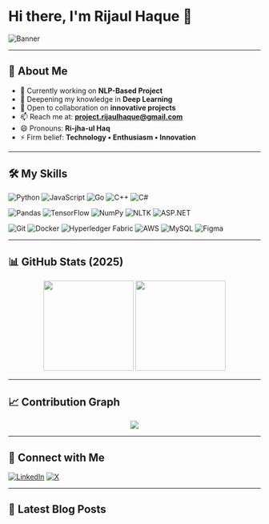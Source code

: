 # Hi there, I'm Rijaul Haque 👋

![Banner](https://encrypted-tbn0.gstatic.com/images?q=tbn:ANd9GcTXQ9Jrg-0zPvUVCzHBjI6hru_t4x9JpGtYMTr5PQxIcVgyaWW9m6GyzYw&s=10)

---

## 🚀 About Me
- 🔭 Currently working on **NLP-Based Project**
- 🌱 Deepening my knowledge in **Deep Learning**
- 👯 Open to collaboration on **innovative projects**
- 📫 Reach me at: **project.rijaulhaque@gmail.com**
- 😄 Pronouns: **Ri-jha-ul Haq**
- ⚡ Firm belief: **Technology • Enthusiasm • Innovation**

---

## 🛠️ My Skills

<!-- Row 1 -->
![Python](https://img.shields.io/badge/-Python-3776AB?style=for-the-badge&logo=python&logoColor=white)
![JavaScript](https://img.shields.io/badge/-JavaScript-F7DF1E?style=for-the-badge&logo=javascript&logoColor=black)
![Go](https://img.shields.io/badge/-Go-00ADD8?style=for-the-badge&logo=go&logoColor=white)
![C++](https://img.shields.io/badge/-C++-00599C?style=for-the-badge&logo=cplusplus&logoColor=white)
![C#](https://img.shields.io/badge/-C%23-239120?style=for-the-badge&logo=csharp&logoColor=white)

<!-- Row 2 -->
![Pandas](https://img.shields.io/badge/-Pandas-150458?style=for-the-badge&logo=pandas&logoColor=white)
![TensorFlow](https://img.shields.io/badge/-TensorFlow-FF6F00?style=for-the-badge&logo=tensorflow&logoColor=white)
![NumPy](https://img.shields.io/badge/-NumPy-013243?style=for-the-badge&logo=numpy&logoColor=white)
![NLTK](https://img.shields.io/badge/-NLTK-000000?style=for-the-badge&logoColor=white)
![ASP.NET](https://img.shields.io/badge/-ASP.NET-5C2D91?style=for-the-badge&logo=dotnet&logoColor=white)

<!-- Row 3 -->
![Git](https://img.shields.io/badge/-Git-F05032?style=for-the-badge&logo=git&logoColor=white)
![Docker](https://img.shields.io/badge/-Docker-2496ED?style=for-the-badge&logo=docker&logoColor=white)
![Hyperledger Fabric](https://img.shields.io/badge/-Hyperledger%20Fabric-2F3134?style=for-the-badge&logo=hyperledger&logoColor=white)
![AWS](https://img.shields.io/badge/-AWS-232F3E?style=for-the-badge&logo=amazon-aws&logoColor=white)
![MySQL](https://img.shields.io/badge/-MySQL-4479A1?style=for-the-badge&logo=mysql&logoColor=white)
![Figma](https://img.shields.io/badge/-Figma-F24E1E?style=for-the-badge&logo=figma&logoColor=white)


---

## 📊 GitHub Stats (2025)
<p align="center">
  <!-- Yearly Stats (light theme) -->
  <img src="http://github-profile-summary-cards.vercel.app/api/cards/stats?username=RijaulHaque&theme=default&year=2025" height="180"/>
  <img src="http://github-profile-summary-cards.vercel.app/api/cards/productive-time?username=RijaulHaque&theme=default&utcOffset=5.5&year=2025" height="180"/>
</p>

---

## 📈 Contribution Graph
<p align="center">
  <img src="https://github-readme-activity-graph.vercel.app/graph?username=RijaulHaque&theme=github&bg_color=FFFFFF&color=586069&line=586069&point=586069&area=true&hide_border=false" />
</p>

---

## 🔗 Connect with Me

  [![LinkedIn](https://img.shields.io/badge/-LinkedIn-0077B5?style=for-the-badge&logo=linkedin&logoColor=white)](https://www.linkedin.com/in/rijaul-haque-ab3597262)
  [![X](https://img.shields.io/badge/-X-1DA1F2?style=for-the-badge&logo=x&logoColor=white)](https://x.com/iamrijaulhaque)


---

## 📝 Latest Blog Posts
<!-- BLOG-POST-LIST:START -->
<!-- BLOG-POST-LIST:END -->
